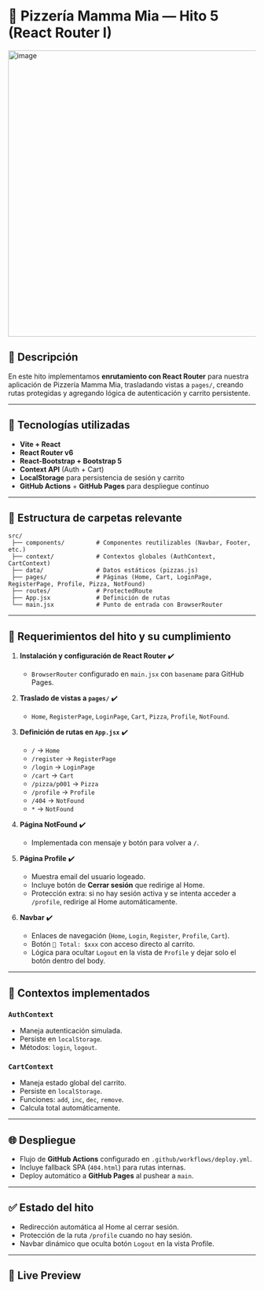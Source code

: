 # 🍕 Pizzería Mamma Mia — Hito 5 (React Router I)
<img width="912" height="582" alt="image" src="https://github.com/user-attachments/assets/ab28a661-0255-4b64-a67d-5d64c755f45d" />

## 📌 Descripción

En este hito implementamos **enrutamiento con React Router** para nuestra aplicación de Pizzería Mamma Mia, trasladando vistas a `pages/`, creando rutas protegidas y agregando lógica de autenticación y carrito persistente.

---

## 🚀 Tecnologías utilizadas

* **Vite + React**
* **React Router v6**
* **React-Bootstrap + Bootstrap 5**
* **Context API** (Auth + Cart)
* **LocalStorage** para persistencia de sesión y carrito
* **GitHub Actions** + **GitHub Pages** para despliegue continuo

---

## 📂 Estructura de carpetas relevante

```
src/
 ├── components/         # Componentes reutilizables (Navbar, Footer, etc.)
 ├── context/            # Contextos globales (AuthContext, CartContext)
 ├── data/               # Datos estáticos (pizzas.js)
 ├── pages/              # Páginas (Home, Cart, LoginPage, RegisterPage, Profile, Pizza, NotFound)
 ├── routes/             # ProtectedRoute
 ├── App.jsx             # Definición de rutas
 └── main.jsx            # Punto de entrada con BrowserRouter
```

---

## 📌 Requerimientos del hito y su cumplimiento

1. **Instalación y configuración de React Router** ✔️

   * `BrowserRouter` configurado en `main.jsx` con `basename` para GitHub Pages.

2. **Traslado de vistas a `pages/`** ✔️

   * `Home`, `RegisterPage`, `LoginPage`, `Cart`, `Pizza`, `Profile`, `NotFound`.

3. **Definición de rutas en `App.jsx`** ✔️

   * `/` → `Home`
   * `/register` → `RegisterPage`
   * `/login` → `LoginPage`
   * `/cart` → `Cart`
   * `/pizza/p001` → `Pizza`
   * `/profile` → `Profile`
   * `/404` → `NotFound`
   * `*` → `NotFound`

4. **Página NotFound** ✔️

   * Implementada con mensaje y botón para volver a `/`.

5. **Página Profile** ✔️

   * Muestra email del usuario logeado.
   * Incluye botón de **Cerrar sesión** que redirige al Home.
   * Protección extra: si no hay sesión activa y se intenta acceder a `/profile`, redirige al Home automáticamente.

6. **Navbar** ✔️

   * Enlaces de navegación (`Home`, `Login`, `Register`, `Profile`, `Cart`).
   * Botón `🛒 Total: $xxx` con acceso directo al carrito.
   * Lógica para ocultar `Logout` en la vista de `Profile` y dejar solo el botón dentro del body.

---

## 🔑 Contextos implementados

### `AuthContext`

* Maneja autenticación simulada.
* Persiste en `localStorage`.
* Métodos: `login`, `logout`.

### `CartContext`

* Maneja estado global del carrito.
* Persiste en `localStorage`.
* Funciones: `add`, `inc`, `dec`, `remove`.
* Calcula total automáticamente.

---

## 🌐 Despliegue

* Flujo de **GitHub Actions** configurado en `.github/workflows/deploy.yml`.
* Incluye fallback SPA (`404.html`) para rutas internas.
* Deploy automático a **GitHub Pages** al pushear a `main`.

---

## ✅ Estado del hito

  * Redirección automática al Home al cerrar sesión.
  * Protección de la ruta `/profile` cuando no hay sesión.
  * Navbar dinámico que oculta botón `Logout` en la vista Profile.


---

## 📸 Live Preview


